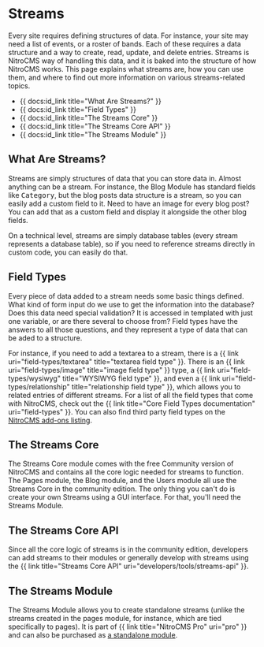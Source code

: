 # Streams

Every site requires defining structures of data. For instance, your site may need a list of events, or a roster of bands. Each of these requires a data structure and a way to create, read, update, and delete entries. Streams is NitroCMS way of handling this data, and it is baked into the structure of how NitroCMS works. This page explains what streams are, how you can use them, and where to find out more information on various streams-related topics.

* {{ docs:id_link title="What Are Streams?" }}
* {{ docs:id_link title="Field Types" }}
* {{ docs:id_link title="The Streams Core" }}
* {{ docs:id_link title="The Streams Core API" }}
* {{ docs:id_link title="The Streams Module" }}

</div>
<div class="doc_content">

## What Are Streams?

Streams are simply structures of data that you can store data in. Almost anything can be a stream. For instance, the Blog Module has standard fields like <samp>Category</samp>, but the blog posts data structure is a stream, so you can easily add a custom field to it. Need to have an image for every blog post? You can add that as a custom field and display it alongside the other blog fields.

On a technical level, streams are simply database tables (every stream represents a database table), so if you need to reference streams directly in custom code, you can easily do that.

## Field Types

Every piece of data added to a stream needs some basic things defined. What kind of form input do we use to get the information into the database? Does this data need special validation? It is accessed in templated with just one variable, or are there several to choose from? Field types have the answers to all those questions, and they represent a type of data that can be aded to a structure.

For instance, if you need to add a textarea to a stream, there is a {{ link uri="field-types/textarea" title="textarea field type" }}. There is an {{ link uri="field-types/image" title="image field type" }} type, a {{ link uri="field-types/wysiwyg" title="WYSIWYG field type" }}, and even a {{ link uri="field-types/relationship" title="relationship field type" }}, which allows you to related entries of different streams. For a list of all the field types that come with NitroCMS, check out the  {{ link title="Core Field Types documentation" uri="field-types" }}. You can also find third party field types on the <a href="https://www.pyrocms.com/store/categories/field_types">NitroCMS add-ons listing</a>.

## The Streams Core

The Streams Core module comes with the free Community version of NitroCMS and contains all the core logic needed for streams to function. The Pages module, the Blog module, and the Users module all use the Streams Core in the community edition. The only thing you can't do is create your own Streams using a GUI interface. For that, you'll need the Streams Module.

## The Streams Core API

Since all the core logic of streams is in the community edition, developers can add streams to their modules or generally develop with streams using the {{ link title="Streams Core API" uri="developers/tools/streams-api" }}.

## The Streams Module

The Streams Module allows you to create standalone streams (unlike the streams created in the pages module, for instance, which are tied specifically to pages). It is part of {{ link title="NitroCMS Pro" uri="pro" }} and can also be purchased as [a standalone module](https://www.pyrocms.com/store/details/NitroStreams).